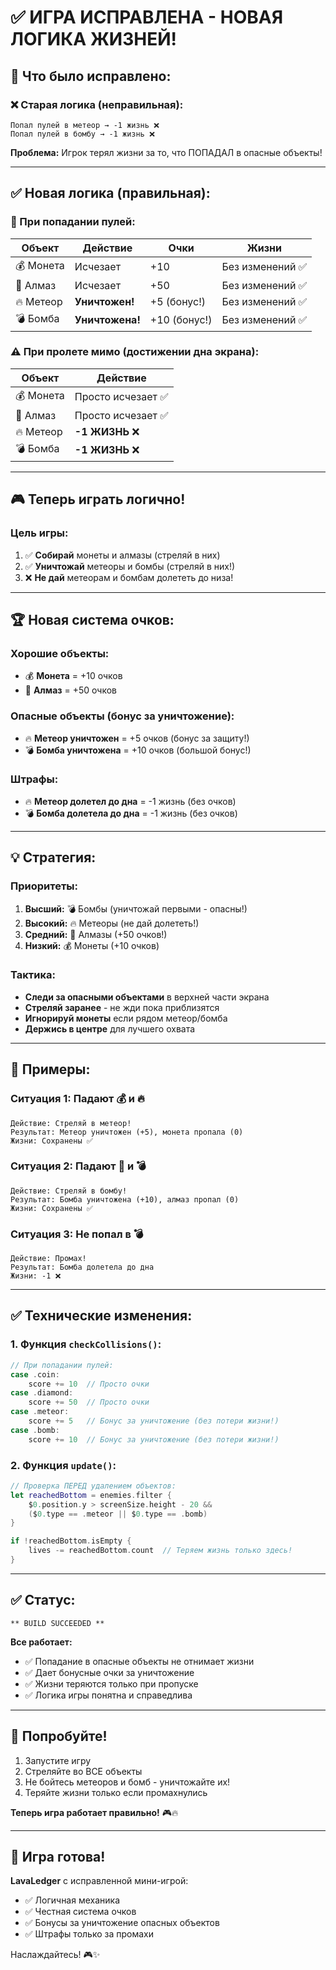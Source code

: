 # ✅ ИГРА ИСПРАВЛЕНА - НОВАЯ ЛОГИКА ЖИЗНЕЙ!

## 🔧 Что было исправлено:

### ❌ Старая логика (неправильная):
```
Попал пулей в метеор → -1 жизнь ❌
Попал пулей в бомбу → -1 жизнь ❌
```
**Проблема:** Игрок терял жизни за то, что ПОПАДАЛ в опасные объекты!

---

## ✅ Новая логика (правильная):

### 🎯 При попадании пулей:
| Объект | Действие | Очки | Жизни |
|--------|----------|------|-------|
| 💰 Монета | Исчезает | +10 | Без изменений ✅ |
| 💎 Алмаз | Исчезает | +50 | Без изменений ✅ |
| 🔥 Метеор | **Уничтожен!** | +5 (бонус!) | Без изменений ✅ |
| 💣 Бомба | **Уничтожена!** | +10 (бонус!) | Без изменений ✅ |

### ⚠️ При пролете мимо (достижении дна экрана):
| Объект | Действие |
|--------|----------|
| 💰 Монета | Просто исчезает ✅ |
| 💎 Алмаз | Просто исчезает ✅ |
| 🔥 Метеор | **-1 ЖИЗНЬ** ❌ |
| 💣 Бомба | **-1 ЖИЗНЬ** ❌ |

---

## 🎮 Теперь играть логично!

### Цель игры:
1. ✅ **Собирай** монеты и алмазы (стреляй в них)
2. ✅ **Уничтожай** метеоры и бомбы (стреляй в них!)
3. ❌ **Не дай** метеорам и бомбам долететь до низа!

---

## 🏆 Новая система очков:

### Хорошие объекты:
- 💰 **Монета** = +10 очков
- 💎 **Алмаз** = +50 очков

### Опасные объекты (бонус за уничтожение):
- 🔥 **Метеор уничтожен** = +5 очков (бонус за защиту!)
- 💣 **Бомба уничтожена** = +10 очков (большой бонус!)

### Штрафы:
- 🔥 **Метеор долетел до дна** = -1 жизнь (без очков)
- 💣 **Бомба долетела до дна** = -1 жизнь (без очков)

---

## 💡 Стратегия:

### Приоритеты:
1. **Высший:** 💣 Бомбы (уничтожай первыми - опасны!)
2. **Высокий:** 🔥 Метеоры (не дай долететь!)
3. **Средний:** 💎 Алмазы (+50 очков!)
4. **Низкий:** 💰 Монеты (+10 очков)

### Тактика:
- **Следи за опасными объектами** в верхней части экрана
- **Стреляй заранее** - не жди пока приблизятся
- **Игнорируй монеты** если рядом метеор/бомба
- **Держись в центре** для лучшего охвата

---

## 🎯 Примеры:

### Ситуация 1: Падают 💰 и 🔥
```
Действие: Стреляй в метеор!
Результат: Метеор уничтожен (+5), монета пропала (0)
Жизни: Сохранены ✅
```

### Ситуация 2: Падают 💎 и 💣
```
Действие: Стреляй в бомбу!
Результат: Бомба уничтожена (+10), алмаз пропал (0)
Жизни: Сохранены ✅
```

### Ситуация 3: Не попал в 💣
```
Действие: Промах!
Результат: Бомба долетела до дна
Жизни: -1 ❌
```

---

## ✅ Технические изменения:

### 1. Функция `checkCollisions()`:
```swift
// При попадании пулей:
case .coin:
    score += 10  // Просто очки
case .diamond:
    score += 50  // Просто очки
case .meteor:
    score += 5   // Бонус за уничтожение (без потери жизни!)
case .bomb:
    score += 10  // Бонус за уничтожение (без потери жизни!)
```

### 2. Функция `update()`:
```swift
// Проверка ПЕРЕД удалением объектов:
let reachedBottom = enemies.filter { 
    $0.position.y > screenSize.height - 20 && 
    ($0.type == .meteor || $0.type == .bomb) 
}

if !reachedBottom.isEmpty {
    lives -= reachedBottom.count  // Теряем жизнь только здесь!
}
```

---

## ✅ Статус:

```
** BUILD SUCCEEDED **
```

**Все работает:**
- ✅ Попадание в опасные объекты не отнимает жизни
- ✅ Дает бонусные очки за уничтожение
- ✅ Жизни теряются только при пропуске
- ✅ Логика игры понятна и справедлива

---

## 🚀 Попробуйте!

1. Запустите игру
2. Стреляйте во ВСЕ объекты
3. Не бойтесь метеоров и бомб - уничтожайте их!
4. Теряйте жизни только если промахнулись

**Теперь игра работает правильно!** 🎮🔥

---

## 🎉 Игра готова!

**LavaLedger** с исправленной мини-игрой:
- ✅ Логичная механика
- ✅ Честная система очков
- ✅ Бонусы за уничтожение опасных объектов
- ✅ Штрафы только за промахи

Наслаждайтесь! 🎮✨

